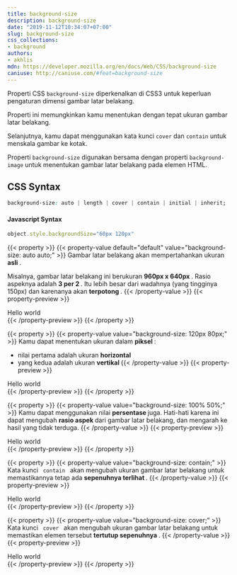 ```yaml
---
title: background-size
description: background-size
date: "2019-11-12T10:34:07+07:00"
slug: background-size
css_collections:
- background
authors:
- akhlis
mdn: https://developer.mozilla.org/en/docs/Web/CSS/background-size
caniuse: http://caniuse.com/#feat=background-size
---
```


Properti CSS `background-size` diperkenalkan di CSS3 untuk keperluan pengaturan dimensi gambar latar belakang.

Properti ini memungkinkan kamu menentukan dengan tepat ukuran gambar latar belakang.

Selanjutnya, kamu dapat menggunakan kata kunci `cover` dan `contain` untuk menskala gambar ke kotak.

Properti `background-size` digunakan bersama dengan properti `background-image` untuk menentukan gambar latar belakang
pada elemen HTML.

## CSS Syntax
```css
background-size: auto | length | cover | contain | initial | inherit;
```

#### Javascript Syntax
```js
object.style.backgroundSize="60px 120px"
```

{{< property >}}
{{< property-value default="default" value="background-size: auto auto;" >}}
Gambar latar belakang akan mempertahankan ukuran <strong> asli </strong>.

Misalnya, gambar latar belakang ini berukuran <strong> 960px x 640px </strong>. Rasio aspeknya adalah <strong> 3 per 2
</strong>. Itu lebih besar dari wadahnya (yang tingginya 150px) dan karenanya akan <strong> terpotong </strong>.
{{< /property-value >}}
{{< property-preview >}}
<div class="property__example bg-auto bg-gray-100 h-150px p-4" id="background-size-auto-auto"
    style="background-image:url('/images/cssref/koala.jpeg');">Hello world
</div>
{{< /property-preview >}}
{{< /property >}}

{{< property >}}
{{< property-value value="background-size: 120px 80px;" >}}
Kamu dapat menentukan ukuran dalam <strong> piksel </strong>:

- nilai pertama adalah ukuran <strong> horizontal </strong>
- yang kedua adalah ukuran <strong> vertikal </strong>
{{< /property-value >}}
{{< property-preview >}}
<div class="property__example bg-no-repeat bg-120px-80px bg-gray-100 h-150px p-4" id="background-size-120px-80px"
    style="background-image:url('/images/cssref/koala.jpeg');">Hello world
</div>
{{< /property-preview >}}
{{< /property >}}

{{< property >}}
{{< property-value value="background-size: 100% 50%;" >}}
Kamu dapat menggunakan nilai <strong> persentase </strong> juga. Hati-hati karena ini dapat mengubah <strong> rasio
    aspek </strong> dari gambar latar belakang, dan mengarah ke hasil yang tidak terduga.
{{< /property-value >}}
{{< property-preview >}}
<div class="property__example bg-no-repeat bg-100-50 bg-gray-100 h-150px p-4" id="background-size-100-50"
    style="background-image:url('/images/cssref/koala.jpeg');">Hello world
</div>
{{< /property-preview >}}
{{< /property >}}

{{< property >}}
{{< property-value value="background-size: contain;" >}}
Kata kunci <code> contain </code> akan mengubah ukuran gambar latar belakang untuk memastikannya tetap ada <strong>
    sepenuhnya terlihat </strong>.
{{< /property-value >}}
{{< property-preview >}}
<div class="property__example bg-no-repeat bg-contain bg-gray-100 h-150px p-4" id="background-size-contain"
    style="background-image:url('/images/cssref/koala.jpeg');">Hello world
</div>
{{< /property-preview >}}
{{< /property >}}

{{< property >}}
{{< property-value value="background-size: cover;" >}}
Kata kunci <code> cover </code> akan mengubah ukuran gambar latar belakang untuk memastikan elemen tersebut <strong>
    tertutup sepenuhnya </strong>.
{{< /property-value >}}
{{< property-preview >}}
<div class="property__example bg-no-repeat bg-cover bg-gray-100 h-150px p-4" id="background-size-cover"
    style="background-image:url('/images/cssref/koala.jpeg');">Hello world
</div>
{{< /property-preview >}}
{{< /property >}}